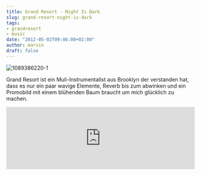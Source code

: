 ```yaml
---
title: Grand Resort - Night Is Dark
slug: grand-resort-night-is-dark
tags:
- grandresort
- music
date: "2012-05-02T09:46:00+02:00"
author: marvin
draft: false
---
```

![1089386220-1](/images/1089386220-1.jpg)

Grand Resort ist ein Muli-Instrumentalist aus Brooklyn der verstanden
hat, dass es nur ein paar wavige Elemente, Reverb bis zum abwinken und
ein Promobild mit einem blühenden Baum braucht um mich glücklich zu
machen.

<iframe width="100%" height="166" scrolling="no" frameborder="no" src="https://w.soundcloud.com/player/?url=http%3A%2F%2Fapi.soundcloud.com%2Ftracks%2F44810750&amp;auto_play=false&amp;show_artwork=true&amp;color=3366cc"></iframe>